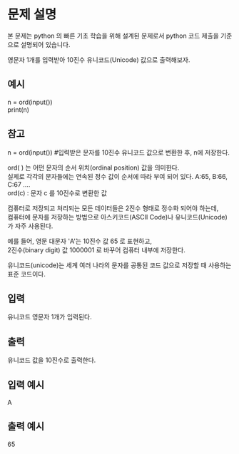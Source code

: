 # 문제 설명

본 문제는 python 의 빠른 기초 학습을 위해 설계된 문제로서 python 코드 제출을 기준으로 설명되어 있습니다.

영문자 1개를 입력받아 10진수 유니코드(Unicode) 값으로 출력해보자.

## 예시

n = ord(input())  
print(n)

## 참고

n = ord(input()) #입력받은 문자를 10진수 유니코드 값으로 변환한 후, n에 저장한다.

ord( ) 는 어떤 문자의 순서 위치(ordinal position) 값을 의미한다.  
실제로 각각의 문자들에는 연속된 정수 값이 순서에 따라 부여 되어 있다. A:65, B:66, C:67 ....  
ord(c) : 문자 c 를 10진수로 변환한 값

컴퓨터로 저장되고 처리되는 모든 데이터들은 2진수 형태로 정수화 되어야 하는데,  
컴퓨터에 문자를 저장하는 방법으로 아스키코드(ASCII Code)나 유니코드(Unicode)가 자주 사용된다.

예를 들어, 영문 대문자 'A'는 10진수 값 65 로 표현하고,  
2진수(binary digit) 값 1000001 로 바꾸어 컴퓨터 내부에 저장한다.

유니코드(unicode)는 세계 여러 나라의 문자를 공통된 코드 값으로 저장할 때 사용하는 표준 코드이다.

## 입력

유니코드 영문자 1개가 입력된다.

## 출력

유니코드 값을 10진수로 출력한다.

## 입력 예시

A

## 출력 예시

65
